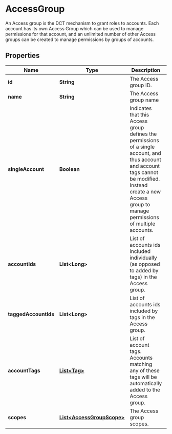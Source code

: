 

# AccessGroup

An Access group is the DCT mechanism to grant roles to accounts. Each account has its own Access Group which can be used to manage permissions for that account, and an unlimited number of other Access groups can be created to manage permissions by groups of accounts.

## Properties

| Name | Type | Description | Notes |
|------------ | ------------- | ------------- | -------------|
|**id** | **String** | The Access group ID. |  [optional] [readonly] |
|**name** | **String** | The Access group name |  |
|**singleAccount** | **Boolean** | Indicates that this Access group defines the permissions of a single account, and thus account and account tags cannot be modified. Instead create a new Access group to manage permissions of multiple accounts. |  [optional] |
|**accountIds** | **List&lt;Long&gt;** | List of accounts ids included individually (as opposed to added by tags) in the Access group. |  [optional] |
|**taggedAccountIds** | **List&lt;Long&gt;** | List of accounts ids included by tags in the Access group. |  [optional] [readonly] |
|**accountTags** | [**List&lt;Tag&gt;**](Tag.md) | List of account tags. Accounts matching any of these tags will be automatically added to the Access group. |  [optional] |
|**scopes** | [**List&lt;AccessGroupScope&gt;**](AccessGroupScope.md) | The Access group scopes. |  [optional] |



